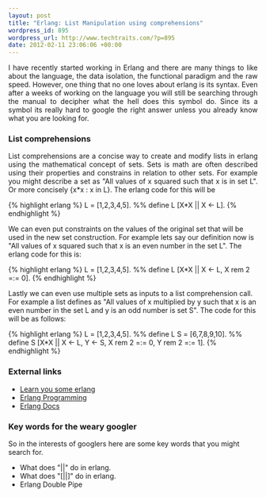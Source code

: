 ```yaml
--- 
layout: post
title: "Erlang: List Manipulation using comprehensions"
wordpress_id: 895
wordpress_url: http://www.techtraits.com/?p=895
date: 2012-02-11 23:06:06 +00:00
---
```

<p style="text-align: justify;">
I have recently started working in Erlang and there are many things to like about the language, the data isolation, the functional paradigm and the raw speed. However, one thing that no one loves about erlang is its syntax. Even after a weeks of working on the language you will still be searching through the manual to decipher what the hell does this symbol do. Since its a symbol its really hard to google the right answer unless you already know what you are looking for.</p>

<!--more-->

<h3>List comprehensions</h3>

<p style="text-align: justify;">List comprehensions are a concise way to create and modify lists in erlang using the mathematical concept of sets. Sets is math are often described using their properties and constrains in relation to other sets. For example you might describe a set as "All values of x squared such that x is in set L". Or more concisely {x*x : x in L}. The erlang code for this will be</p>

{% highlight erlang %}
L = [1,2,3,4,5]. %% define L
[X*X || X <- L].
{% endhighlight %}
&nbsp;


<p style="text-align: justify;">

We can even put constraints on the values of the original set that will be used in the new set construction. For example lets say our definition now is "All values of x squared such that x is an even number in the set L". The erlang code for this is:</p>

{% highlight erlang %}
L = [1,2,3,4,5]. %% define L
[X*X || X <- L, X rem 2 =:= 0].
{% endhighlight %}
&nbsp;



<p style="text-align: justify;">

Lastly we can even use multiple sets as inputs to a list comprehension call. For example a list defines as "All values of x multiplied by y such that x is an even number in the set L and y is an odd number is set S". The code for this will be as follows:</p>

{% highlight erlang %}
L = [1,2,3,4,5]. %% define L
S = [6,7,8,9,10]. %% define S
[X*X || X <- L, Y <- S, X rem 2 =:= 0, Y rem 2 =:= 1].
{% endhighlight %}
&nbsp;

<h3>External links</h3>

* [Learn you some erlang](http://learnyousomeerlang.com/starting-out-for-real#list-comprehensions)
* [Erlang Programming](http://en.wikibooks.org/wiki/Erlang_Programming/List_Comprehensions)
* [Erlang Docs](http://www.erlang.org/doc/programming_examples/list_comprehensions.html) 

<h3>Key words for the weary googler</h3>

So in the interests of googlers here are some key words that you might search for.

* What does "||" do in erlang.
* What does "[||]" do in erlang.
* Erlang Double Pipe


